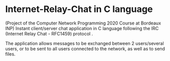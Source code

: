 # Internet-Relay-Chat in C language
(Project of the Computer Network Programming 2020 Course at Bordeaux INP)
Instant client/server chat application in C language following the IRC (Internet Relay Chat - RFC1459) protocol .

The application allows messages to be exchanged between 2 users/several users, or to be sent to all users connected to the network, as well as to send files.
